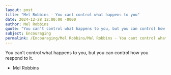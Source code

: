 ```yaml
---
layout: post
title: "Mel Robbins - You cant control what happens to you"
date: 2024-12-28 12:00:00 -0000
author: Mel Robbins
quote: "You can’t control what happens to you, but you can control how you respond to it."
subject: Encouraging
permalink: /Encouraging/Mel Robbins/Mel Robbins - You cant control what happens to you
---
```


You can’t control what happens to you, but you can control how you respond to it.

- Mel Robbins
